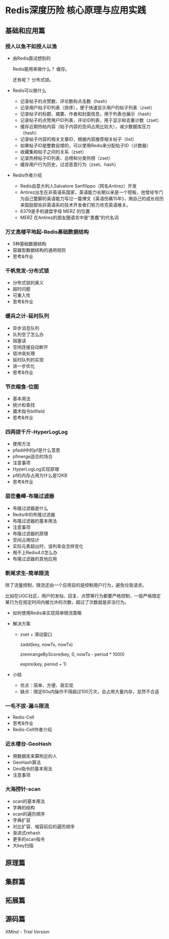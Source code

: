 # Redis深度历险 核心原理与应用实践

## 基础和应用篇

### 授人以鱼不如授人以渔

- 由Redis面试想到的

  Redis能用来做什么？
  缓存。
  
  还有呢？
  分布式锁。

- Redis可以做什么

	- 记录帖子的点赞数、评论数和点击数（hash）
	- 记录用户帖子ID列表（排序），便于快速显示用户的帖子列表（zset）
	- 记录帖子的标题、摘要、作者和封面信息，用于列表也展示（hash）
	- 记录帖子的点赞用户ID列表，评论ID列表，用于显示和去重计数（zset）
	- 缓存近期热帖内容（帖子内容的空间占用比较大），减少数据库压力（hash）
	- 记录帖子内容的相关文章ID，根据内容推荐相关帖子（list）
	- 如果帖子ID是整数自增的，可以使用Redis来分配帖子ID（计数器）
	- 收藏集和帖子之间的关系（zset）
	- 记录热榜帖子ID列表、总榜和分类热榜（zset）
	- 缓存用户行为历史，过滤恶意行为（zset、hash）

- Redis作者介绍

	- Redis由意大利人Salvatore Sanfilippo（网名Antirez）开发
	- Antirez出生在非英语系国家，英语能力长期以来是一个短板，他曾经专门为自己蹩脚的英语能力写过一篇博文《英语伤痛15年》，用自己的成长经历来鼓励那些非英语系的技术开发者们努力攻克英语难关。
	- 6379是手机键盘字母 MERZ 的位置
	- MERZ 在Antirez的朋友圈语言中是“愚蠢”的代名词

### 万丈高楼平地起-Redis基础数据结构

- 5种基础数据结构
- 容器型数据结构的通用规则
- 思考&作业

### 千帆竞发-分布式锁

- 分布式锁的奥义
- 超时问题
- 可重入性
- 思考&作业

### 缓兵之计-延时队列

- 异步消息队列
- 队列空了怎么办
- 阻塞读
- 空闲连接自动断开
- 锁冲突处理
- 延时队列的实现
- 进一步优化
- 思考&作业

### 节衣缩食-位图

- 基本用法
- 统计和查找
- 魔术指令bitfield
- 思考&作业

### 四两拨千斤-HyperLogLog

- 使用方法
- pfadd中的pf是什么意思
- pfmerge适合的场合
- 注意事项
- HyperLogLog实现原理
- pf的内存占用为什么是12KB
- 思考&作业

### 层峦叠嶂-布隆过滤器

- 布隆过滤器是什么
- Redis中的布隆过滤器
- 布隆过滤器的基本用法
- 注意事项
- 布隆过滤器的原理
- 空间占用估计
- 实际元素超出时，误判率会怎样变化
- 用不上Redis4.0怎么办
- 布隆过滤器的其他应用

### 断尾求生-简单限流

除了流量控制，限流还由一个应用目的是控制用户行为，避免垃圾请求。

比如在UGC社区，用户的发帖、回复、点赞等行为都要严格控制，一般严格限定某行为在规定时间内被允许的次数，超过了次数就是非法行为。

- 如何使用Redis来实现简单限流策略
- 解决方案

	- zset + 滑动窗口

	  zadd(key, nowTs, nowTs)
	  
	  zremrangeByScore(key, 0, nowTs - period * 1000)
	  
	  expire(key, period + 1)

- 小结

	- 优点：简单、方便、易实现
	- 缺点：限定60s内操作不得超过100万次，会占用大量内存，显然不合适

### 一毛不拔-漏斗限流

- Redis-Cell
- 思考&作业
- Redis-Cell作者介绍

### 近水楼台-GeoHash

- 用数据库来算附近的人
- GeoHash算法
- Geo指令的基本用法
- 注意事项

### 大海捞针-scan

- scan的基本用法
- 字典的结构
- scan的遍历顺序
- 字典扩容
- 对比扩容、缩容前后的遍历顺序
- 渐进式rehash
- 更多的scan指令
- 大key扫描

## 原理篇

## 集群篇

## 拓展篇

## 源码篇

*XMind - Trial Version*